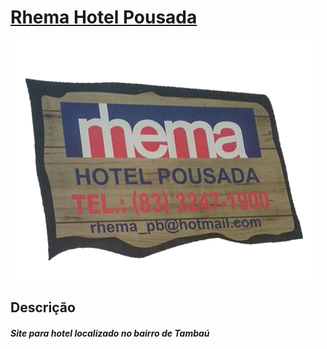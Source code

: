 <html>
<h1><a href="https://adrianonna.github.io/projetoLM/index.html" target="_blank"><b>Rhema Hotel Pousada</b></h1></a>
<a href="https://github.com/adrianonna/projetoLM/blob/master/fotos/logo.png?raw=true" target="_blank"><img src="https://github.com/adrianonna/projetoLM/blob/master/fotos/logo.png?raw=true" alt="alt text" style="max-width:100%;"></a>
<h2>Descrição</h2>
<h5>Site para hotel localizado no bairro de Tambaú</h5>

</html>
